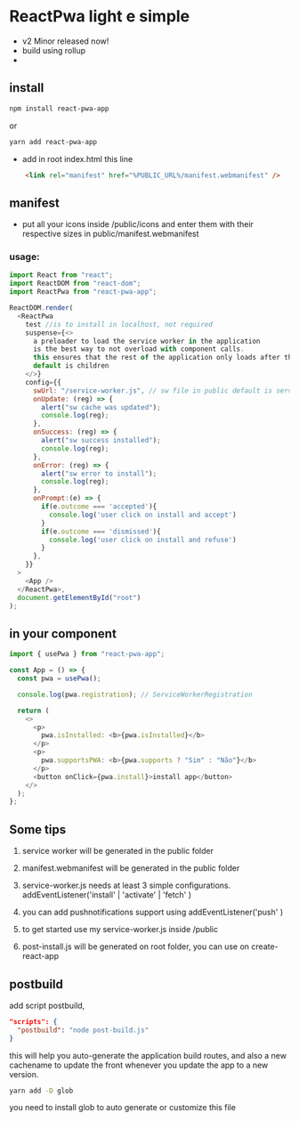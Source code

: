 # ReactPwa light e simple
- v2 Minor released now!
- build using rollup
- 
## install
```bash
npm install react-pwa-app
``` 
or

```bash
yarn add react-pwa-app
``` 

- add in root index.html this line

```html
    <link rel="manifest" href="%PUBLIC_URL%/manifest.webmanifest" />
```

## manifest

- put all your icons inside /public/icons and enter them with their respective sizes in public/manifest.webmanifest

### usage:

```js
import React from "react";
import ReactDOM from "react-dom";
import ReactPwa from "react-pwa-app";

ReactDOM.render(
  <ReactPwa
    test //is to install in localhost, not required
    suspense={<>
      a preloader to load the service worker in the application 
      is the best way to not overload with component calls.
      this ensures that the rest of the application only loads after the sw is checked
      default is children
    </>}
    config={{
      swUrl: "/service-worker.js", // sw file in public default is service-worker.js
      onUpdate: (reg) => {
        alert("sw cache was updated");
        console.log(reg);
      },
      onSuccess: (reg) => {
        alert("sw success installed");
        console.log(reg);
      },
      onError: (reg) => {
        alert("sw error to install");
        console.log(reg);
      },
      onPrompt:(e) => {
        if(e.outcome === 'accepted'){
          console.log('user click on install and accept')
        }
        if(e.outcome === 'dismissed'){
          console.log('user click on install and refuse')
        }
      },
    }}
  >
    <App />
  </ReactPwa>,
  document.getElementById("root")
);
```

## in your component

```js
import { usePwa } from "react-pwa-app";

const App = () => {
  const pwa = usePwa();

  console.log(pwa.registration); // ServiceWorkerRegistration

  return (
    <>
      <p>
        pwa.isInstalled: <b>{pwa.isInstalled}</b>
      </p>
      <p>
        pwa.supportsPWA: <b>{pwa.supports ? "Sim" : "Não"}</b>
      </p>
      <button onClick={pwa.install}>install app</button>
    </>
  );
};
```

## Some tips

1.  service worker will be generated in the public folder

2.  manifest.webmanifest will be generated in the public folder

3.  service-worker.js needs at least 3 simple configurations. addEventListener('install' | 'activate' | 'fetch' )

4.  you can add pushnotifications support using addEventListener('push' )

5.  to get started use my service-worker.js inside /public

6.  post-install.js will be generated on root folder, you can use on create-react-app

## postbuild

add script postbuild,

```json
"scripts": {
  "postbuild": "node post-build.js"
}
```

this will help you auto-generate the application build routes, and also a new cachename to update the front whenever you update the app to a new version.

```bash
yarn add -D glob
```

you need to install glob to auto generate or customize this file